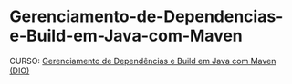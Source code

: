 # Gerenciamento-de-Dependencias-e-Build-em-Java-com-Maven
CURSO: [Gerenciamento de Dependências e Build em Java com Maven (DIO)](https://www.dio.me/)
